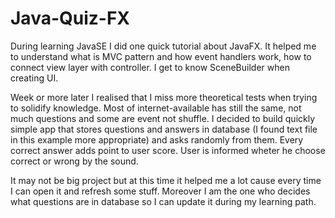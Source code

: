 # Java-Quiz-FX

During learning JavaSE I did one quick tutorial about JavaFX. It helped me to understand what is MVC pattern and how event handlers work, how to connect view layer with controller. I get to know SceneBuilder when creating UI.

Week or more later I realised that I miss more theoretical tests when trying to solidify knowledge. Most of internet-available has still the same, not much questions and some are event not shuffle. I decided to build quickly simple app that stores questions and answers in database (I found text file in this example  more appropriate) and asks randomly from them. Every correct answer adds point to user score. User is informed wheter he choose correct or wrong by the sound.

It may not be big project but at this time it helped me a lot cause every time I can open it and refresh some stuff. Moreover I am the one who decides what questions are in database so I can update it during my learning path.
